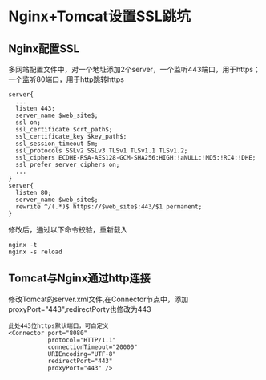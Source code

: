 # Nginx+Tomcat设置SSL跳坑
## Nginx配置SSL
多网站配置文件中，对一个地址添加2个server，一个监听443端口，用于https；一个监听80端口，用于http跳转https
```
server{
  ...
  listen 443;
  server_name $web_site$;
  ssl on;
  ssl_certificate $crt_path$;
  ssl_certificate_key $key_path$;
  ssl_session_timeout 5m;
  ssl_protocols SSLv2 SSLv3 TLSv1 TLSv1.1 TLSv1.2;
  ssl_ciphers ECDHE-RSA-AES128-GCM-SHA256:HIGH:!aNULL:!MD5:!RC4:!DHE;
  ssl_prefer_server_ciphers on;
  ...
}
server{
  listen 80;
  server_name $web_site$;
  rewrite ^/(.*)$ https://$web_site$:443/$1 permanent;
}
```
修改后，通过以下命令校验，重新载入
```
nginx -t
nginx -s reload
```
## Tomcat与Nginx通过http连接
修改Tomcat的server.xml文件,在Connector节点中，添加proxyPort="443",redirectPorty也修改为443
```
此处443位https默认端口，可自定义
<Connector port="8080" 
           protocol="HTTP/1.1"
           connectionTimeout="20000"
           URIEncoding="UTF-8"
           redirectPort="443" 
           proxyPort="443" />
```
